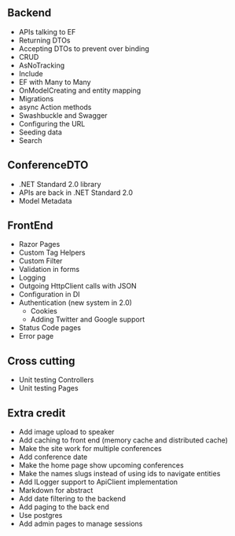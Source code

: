## Backend
 - APIs talking to EF
 - Returning DTOs
 - Accepting DTOs to prevent over binding
 - CRUD
 - AsNoTracking
 - Include
 - EF with Many to Many
 - OnModelCreating and entity mapping
 - Migrations
 - async Action methods
 - Swashbuckle and Swagger
 - Configuring the URL
 - Seeding data
 - Search
 
 ## ConferenceDTO
 - .NET Standard 2.0 library
 - APIs are back in .NET Standard 2.0
 - Model Metadata
 
 ## FrontEnd
 - Razor Pages
 - Custom Tag Helpers
 - Custom Filter
 - Validation in forms
 - Logging
 - Outgoing HttpClient calls with JSON
 - Configuration in DI
 - Authentication (new system in 2.0)
   - Cookies
   - Adding Twitter and Google support
- Status Code pages
- Error page
 
 ## Cross cutting
 - Unit testing Controllers
 - Unit testing Pages
 
 
 ## Extra credit

- Add image upload to speaker
- Add caching to front end (memory cache and distributed cache)
- Make the site work for multiple conferences
 - Add conference date
 - Make the home page show upcoming conferences
- Make the names slugs instead of using ids to navigate entities
- Add ILogger support to ApiClient implementation
- Markdown for abstract
- Add date filtering to the backend
- Add paging to the back end
- Use postgres
- Add admin pages to manage sessions

